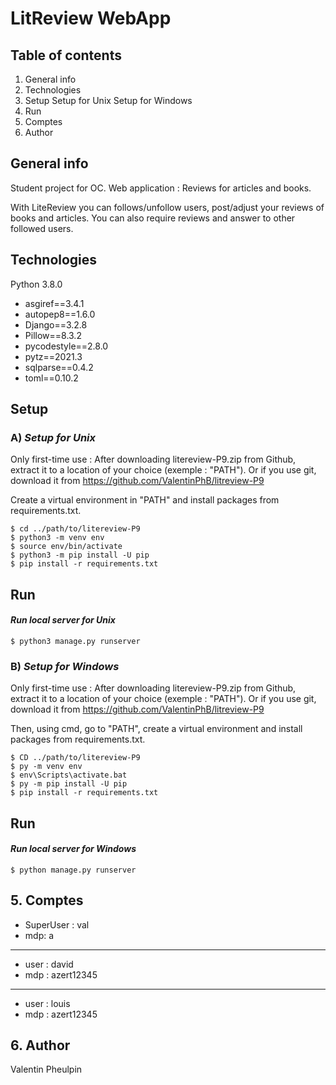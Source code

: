 # LitReview WebApp

## Table of contents

1. General info
2. Technologies
3. Setup
Setup for Unix
Setup for Windows
5. Run
6. Comptes
7. Author

## General info

Student project for OC. Web application : Reviews for articles and books.

With LiteReview you can follows/unfollow users, post/adjust your reviews of books and articles.
You can also require reviews and answer to other followed users.


## Technologies

Python 3.8.0

- asgiref==3.4.1
- autopep8==1.6.0
- Django==3.2.8
- Pillow==8.3.2
- pycodestyle==2.8.0
- pytz==2021.3
- sqlparse==0.4.2
- toml==0.10.2

## Setup
### A) *Setup for Unix*

Only first-time use :
After downloading litereview-P9.zip from Github, extract it to a location of your choice (exemple : "PATH").
Or if you use git, download it from https://github.com/ValentinPhB/litreview-P9

Create a virtual environment in "PATH" and install packages from requirements.txt.
```
$ cd ../path/to/litereview-P9
$ python3 -m venv env
$ source env/bin/activate
$ python3 -m pip install -U pip
$ pip install -r requirements.txt
```
## Run
#### *Run local server for Unix* 
```
$ python3 manage.py runserver
```

### B) *Setup for Windows* 

Only first-time use :
After downloading litereview-P9.zip from Github, extract it to a location of your choice (exemple : "PATH").
Or if you use git, download it from https://github.com/ValentinPhB/litreview-P9

Then, using cmd, go to "PATH", create a virtual environment and install packages from requirements.txt.
```
$ CD ../path/to/litereview-P9
$ py -m venv env
$ env\Scripts\activate.bat
$ py -m pip install -U pip
$ pip install -r requirements.txt
```
## Run
#### *Run local server for Windows*
```
$ python manage.py runserver
```

## 5. Comptes

- SuperUser :   val
- mdp:          a
--------------------
- user :        david
- mdp :         azert12345
--------------------
- user :        louis
- mdp :         azert12345

## 6. Author

Valentin Pheulpin
